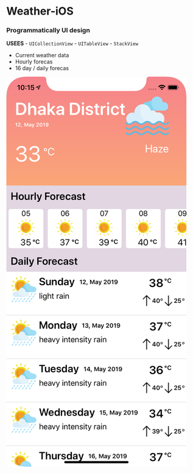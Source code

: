 # Weather-iOS

### Programmatically UI design
  **USEES**
      - `UICollectionView`
      - `UITableView`
      - `StackView`
- Current weather data
- Hourly forecas
- 16 day / daily forecas

<img src="image/weather.png" witdh="50px"/>
